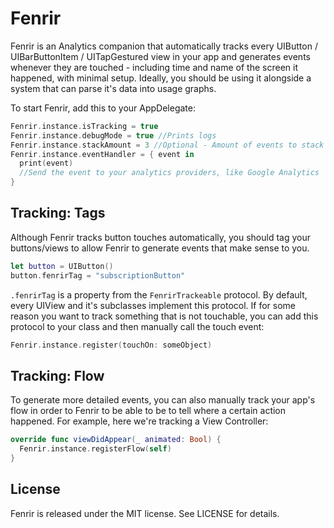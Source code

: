 # Fenrir

Fenrir is an Analytics companion that automatically tracks every UIButton / UIBarButtonItem / UITapGestured view in your app and generates events whenever they are touched - including time and name of the screen it happened, with minimal setup. Ideally, you should be using it alongside a system that can parse it's data into usage graphs.

To start Fenrir, add this to your AppDelegate:
```swift
Fenrir.instance.isTracking = true
Fenrir.instance.debugMode = true //Prints logs
Fenrir.instance.stackAmount = 3 //Optional - Amount of events to stack before firing the handler. Default is 1. You can set nil to only send events after the app goes into background.
Fenrir.instance.eventHandler = { event in
  print(event)
  //Send the event to your analytics providers, like Google Analytics
}
```


## Tracking: Tags

Although Fenrir tracks button touches automatically, you should tag your buttons/views to allow Fenrir to generate events that make sense to you.
```swift
let button = UIButton()
button.fenrirTag = "subscriptionButton"
```
`.fenrirTag` is a property from the `FenrirTrackeable` protocol. By default, every UIView and it's subclasses implement this protocol. If for some reason you want to track something that is not touchable, you can add this protocol to your class and then manually call the touch event:
```swift
Fenrir.instance.register(touchOn: someObject)
```


## Tracking: Flow

To generate more detailed events, you can also manually track your app's flow in order to Fenrir to be able to be to tell where a certain action happened.
For example, here we're tracking a View Controller:
```swift
override func viewDidAppear(_ animated: Bool) {
  Fenrir.instance.registerFlow(self)
}
```


## License

Fenrir is released under the MIT license. See LICENSE for details.